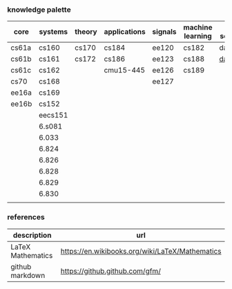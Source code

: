 ### knowledge palette

| core  | systems | theory | applications | signals | machine learning | data science | math     |
| ----- | ------- | ------ | ------------ | ------- | ---------------- | ------------ | -------- |
| cs61a | cs160   | cs170  | cs184        | ee120   | cs182            | data8        | math1a   |
| cs61b | cs161   | cs172  | cs186        | ee123   | cs188            | [data100](notes/ucb_data100.md)      | math1b   |
| cs61c | cs162   |        | cmu15-445    | ee126   | cs189            |              | math53   |
| cs70  | cs168   |        |              | ee127   |                  |              | math54   |
| ee16a | cs169   |        |              |         |                  |              | math55   |
| ee16b | cs152   |        |              |         |                  |              | math110  |
|       | eecs151 |        |              |         |                  |              | math128a |
|       | 6.s081  |        |              |         |                  |              |          |
|       | 6.033   |        |              |         |                  |              | math113  |
|       | 6.824   |        |              |         |                  |              | math104  |
|       | 6.826   |        |              |         |                  |              |          |
|       | 6.828   |        |              |         |                  |              | math185  |
|       | 6.829   |        |              |         |                  |              |          |
|       | 6.830   |        |              |         |                  |              |          |
|       |         |        |              |         |                  |              |          |



### references


| description       | url                                             |
| ----------------- | ----------------------------------------------- |
| LaTeX Mathematics | https://en.wikibooks.org/wiki/LaTeX/Mathematics |
| github markdown   | https://github.github.com/gfm/                  |


